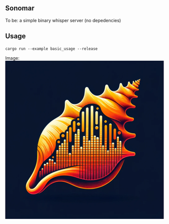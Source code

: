 ## Sonomar

To be: a simple binary whisper server (no depedencies)

## Usage

`cargo run --example basic_usage --release`

Image: ![alt text](logo.png "Logo Title Text 1")